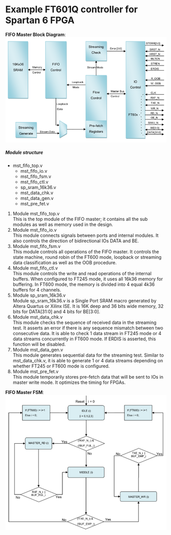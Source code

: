 # Example FT601Q controller for Spartan 6 FPGA #


**FIFO Master Block Diagram**:
<img src="https://raw.githubusercontent.com/apurvanandan1997/spartan6_mst_fifo32_1.1_20170919/master/FIFO%20Master%20Block%20Diagram.png?sanitize=true&raw=true" />


  ##### Module structure ####
  * mst_fifo_top.v
    * mst_fifo_io.v
    * mst_fifo_fsm.v
    * mst_fifo_ctl.v
    * sp_sram_16k36.v
    * mst_data_chk.v
    * mst_data_gen.v
    * mst_pre_fet.v 
1. Module mst_fifo_top.v \
This is the top module of the FIFO master; it contains all the sub modules as well as memory used in the
design. 
2. Module mst_fifo_io.v \
This module connects signals between ports and internal modules. It also controls the direction of
bidirectional IOs DATA and BE.
3. Module mst_fifo_fsm.v \
This module controls all operations of the FIFO master. It controls the state machine, round robin of the
FT600 mode, loopback or streaming data classification as well as the OOB procedure.
4. Module mst_fifo_ctl.v \
This module controls the write and read operations of the internal buffers. When configured to FT245
mode, it uses all 16k36 memory for buffering. In FT600 mode, the memory is divided into 4 equal 4k36
buffers for 4 channels.
5. Module sp_sram_16k36.v \
Module sp_sram_16k36.v is a Single Port SRAM macro generated by Altera Quartus or Xilinx ISE. It is
16K deep and 36 bits wide memory, 32 bits for DATA[31:0] and 4 bits for BE[3:0].
6. Module mst_data_chk.v \
This module checks the sequence of received data in the streaming test. It asserts an error if there is any
sequence mismatch between two consecutive data. It is able to check 1 data stream in FT245 mode or 4
data streams concurrently in FT600 mode. If ERDIS is asserted, this function will be disabled.
7. Module mst_data_gen.v \
This module generates sequential data for the streaming test. Similar to mst_data_chk.v, it is able to
generate 1 or 4 data streams depending on whether FT245 or FT600 mode is configured.
8. Module mst_pre_fet.v \
This module temporarily stores pre-fetch data that will be sent to IOs in master write mode. It optimizes
the timing for FPGAs.

**FIFO Master FSM**:
<img src="https://raw.githubusercontent.com/apurvanandan1997/spartan6_mst_fifo32_1.1_20170919/master/FIFO%20Master%20FSM.png?sanitize=true&raw=true" />
